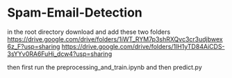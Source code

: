 # Spam-Email-Detection
in the root directory download and add these two folders 
https://drive.google.com/drive/folders/1iWT_RYM7p3shRXQvc3cr3udjbwex6z_F?usp=sharing
https://drive.google.com/drive/folders/1lH1yTD84AiCDS-3sYYv0RA6FuHi_dcw4?usp=sharing

then first run the preprocessing_and_train.ipynb and then predict.py
